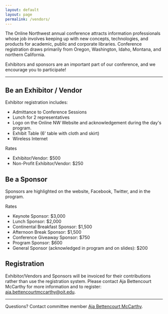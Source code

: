 ```yaml
---
layout: default
layout: page
permalink: /vendors/
---
```


The Online Northwest annual conference attracts information professionals whose job involves keeping up with new concepts, technologies, and products for academic, public and corporate libraries. Conference registration draws primarily from Oregon, Washington, Idaho, Montana, and northern California. 

Exhibitors and sponsors are an important part of our conference, and we encourage you to participate! 

---

## Be an Exhibitor / Vendor  

Exhibitor registration includes:  
 * Admittance to Conference Sessions  
 * Lunch for 2 representatives  
 * Logo on the Online NW Website and acknowledgement during the day's program.  
 * Exhibit Table (6' table with cloth and skirt)  
 * Wireless Internet  

Rates  
 * Exhibitor/Vendor:  $500  
 * Non-Profit Exhibitor/Vendor: $250  

## Be a Sponsor

Sponsors are highlighted on the website, Facebook, Twitter, and in the program.  

Rates  
 * Keynote Sponsor: $3,000  
 * Lunch Sponsor: $2,000  
 * Continental Breakfast Sponsor: $1,500  
 * Afternoon Break Sponsor: $1,500  
 * Conference Giveaway Sponsor: $750  
 * Program Sponsor: $600  
 * General Sponsor (acknowledged in program and on slides): $200  
 
## Registration

Exhibitor/Vendors and Sponsors will be invoiced for their contributions rather than use the registration system.  Please contact Aja Bettencourt McCarthy for more information and to register: [aja.bettencourtmccarthy@oit.edu](mailto:aja.bettencourtmccarthy@oit.edu).

---

Questions? Contact committee member [Aja Bettencourt McCarthy](mailto:aja.bettencourtmccarthy@oit.edu).  